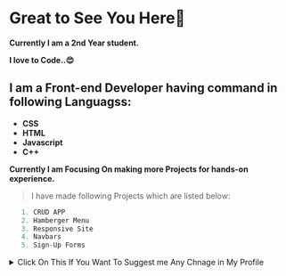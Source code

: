 # Great to See You Here🚀

**Currently I am a 2nd Year student.**

**I love to Code..😍**

## I am a Front-end Developer having command in following Languagss:
-  **CSS**
-  **HTML**
-  **Javascript**
-  **C++**

              
**Currently I am Focusing On making more Projects for hands-on experience.**

> I have made following Projects which are listed below: 
```ts
   1. CRUD APP
   2. Hamberger Menu
   3. Responsive Site 
   4. Navbars
   5. Sign-Up Forms
```

<details>
  <summary> Click On This If You Want To Suggest me Any Chnage in My Profile </summary>
  - - - - - - - - Thank You for Your Suggestion in Advance - - - - - - - - - - - - - -
  
        This is Link to My Gmail Account ankushladani@gmail.com
</details>
  








